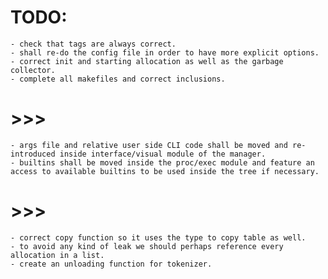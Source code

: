 # TODO:
	- check that tags are always correct.
	- shall re-do the config file in order to have more explicit options.
	- correct init and starting allocation as well as the garbage collector.
	- complete all makefiles and correct inclusions.
# >>>
	- args file and relative user side CLI code shall be moved and re-introduced inside interface/visual module of the manager.
	- builtins shall be moved inside the proc/exec module and feature an access to available builtins to be used inside the tree if necessary.
# >>>
	- correct copy function so it uses the type to copy table as well.
	- to avoid any kind of leak we should perhaps reference every allocation in a list.
	- create an unloading function for tokenizer.